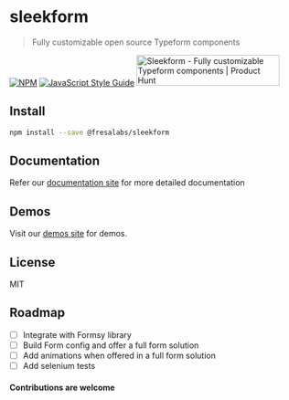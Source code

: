 # sleekform

> Fully customizable open source Typeform components

[![NPM](https://img.shields.io/npm/v/@fresalabs/sleekform.svg)](https://www.npmjs.com/package/@fresalabs/sleekform) [![JavaScript Style Guide](https://img.shields.io/badge/code_style-standard-brightgreen.svg)](https://standardjs.com)
<a href="https://www.producthunt.com/posts/sleekform?utm_source=badge-featured&utm_medium=badge&utm_souce=badge-sleekform" target="_blank"><img src="https://api.producthunt.com/widgets/embed-image/v1/featured.svg?post_id=268300&theme=light" alt="Sleekform - Fully customizable Typeform components | Product Hunt" style="width: 250px; height: 54px;" width="250" height="54" /></a>

## Install

```bash
npm install --save @fresalabs/sleekform
```

## Documentation

Refer our [documentation site](https://fresalabs.github.io/sleekform/) for more detailed documentation

## Demos

Visit our [demos site](https://codesandbox.io/s/v004-byyzz) for demos.

## License

MIT

## Roadmap

- [ ] Integrate with Formsy library
- [ ] Build Form config and offer a full form solution
- [ ] Add animations when offered in a full form solution
- [ ] Add selenium tests

#### Contributions are welcome
